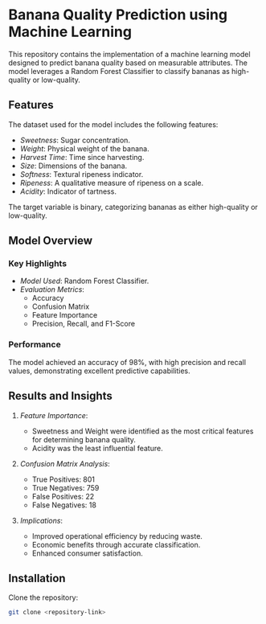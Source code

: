 # Banana Quality Prediction using Machine Learning

This repository contains the implementation of a machine learning model designed to predict banana quality based on measurable attributes. The model leverages a Random Forest Classifier to classify bananas as high-quality or low-quality.

## Features

The dataset used for the model includes the following features:
- *Sweetness*: Sugar concentration.
- *Weight*: Physical weight of the banana.
- *Harvest Time*: Time since harvesting.
- *Size*: Dimensions of the banana.
- *Softness*: Textural ripeness indicator.
- *Ripeness*: A qualitative measure of ripeness on a scale.
- *Acidity*: Indicator of tartness.

The target variable is binary, categorizing bananas as either high-quality or low-quality.

## Model Overview

### Key Highlights
- *Model Used*: Random Forest Classifier.
- *Evaluation Metrics*: 
  - Accuracy
  - Confusion Matrix
  - Feature Importance
  - Precision, Recall, and F1-Score

### Performance
The model achieved an accuracy of 98%, with high precision and recall values, demonstrating excellent predictive capabilities.

## Results and Insights

1. *Feature Importance*:
   - Sweetness and Weight were identified as the most critical features for determining banana quality.
   - Acidity was the least influential feature.

2. *Confusion Matrix Analysis*:
   - True Positives: 801
   - True Negatives: 759
   - False Positives: 22
   - False Negatives: 18

3. *Implications*:
   - Improved operational efficiency by reducing waste.
   - Economic benefits through accurate classification.
   - Enhanced consumer satisfaction.

## Installation

Clone the repository:

```bash
git clone <repository-link>
